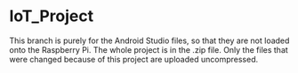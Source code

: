 # IoT_Project

This branch is purely for the Android Studio files, so that they are not loaded onto the Raspberry Pi.
The whole project is in the .zip file.
Only the files that were changed because of this project are uploaded uncompressed.
